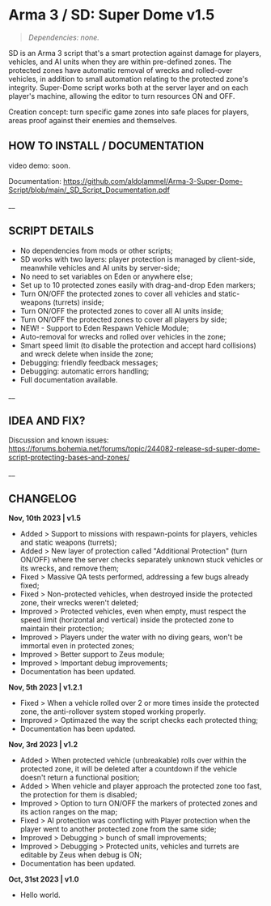 # Arma 3 / SD: Super Dome v1.5
>*Dependencies: none.*

SD is an Arma 3 script that's a smart protection against damage for players, vehicles, and AI units when they are within pre-defined zones. The protected zones have automatic removal of wrecks and rolled-over vehicles, in addition to small automation relating to the protected zone's integrity. Super-Dome script works both at the server layer and on each player's machine, allowing the editor to turn resources ON and OFF.

Creation concept: turn specific game zones into safe places for players, areas proof against their enemies and themselves.

## HOW TO INSTALL / DOCUMENTATION

video demo: soon.

Documentation: https://github.com/aldolammel/Arma-3-Super-Dome-Script/blob/main/_SD_Script_Documentation.pdf

__

## SCRIPT DETAILS

- No dependencies from mods or other scripts;
- SD works with two layers: player protection is managed by client-side, meanwhile vehicles and AI units by server-side;
- No need to set variables on Eden or anywhere else;
- Set up to 10 protected zones easily with drag-and-drop Eden markers;
- Turn ON/OFF the protected zones to cover all vehicles and static-weapons (turrets) inside;
- Turn ON/OFF the protected zones to cover all AI units inside;
- Turn ON/OFF the protected zones to cover all players by side;
- NEW! - Support to Eden Respawn Vehicle Module; 
- Auto-removal for wrecks and rolled over vehicles in the zone;
- Smart speed limit (to disable the protection and accept hard collisions) and wreck delete when inside the zone;
- Debugging: friendly feedback messages;
- Debugging: automatic errors handling;
- Full documentation available.

__

## IDEA AND FIX?

Discussion and known issues: https://forums.bohemia.net/forums/topic/244082-release-sd-super-dome-script-protecting-bases-and-zones/

__

## CHANGELOG

**Nov, 10th 2023 | v1.5**
- Added > Support to missions with respawn-points for players, vehicles and static weapons (turrets);
- Added > New layer of protection called "Additional Protection" (turn ON/OFF) where the server checks separately unknown stuck vehicles or its wrecks, and remove them;
- Fixed > Massive QA tests performed, addressing a few bugs already fixed;
- Fixed > Non-protected vehicles, when destroyed inside the protected zone, their wrecks weren't deleted;
- Improved > Protected vehicles, even when empty, must respect the speed limit (horizontal and vertical) inside the protected zone to maintain their protection;
- Improved > Players under the water with no diving gears, won't be immortal even in protected zones;
- Improved > Better support to Zeus module;
- Improved > Important debug improvements;
- Documentation has been updated.

**Nov, 5th 2023 | v1.2.1**
- Fixed > When a vehicle rolled over 2 or more times inside the protected zone, the anti-rollover system stoped working properly.
- Improved > Optimazed the way the script checks each protected thing;
- Documentation has been updated.

**Nov, 3rd 2023 | v1.2**
- Added > When protected vehicle (unbreakable) rolls over within the protected zone, it will be deleted after a countdown if the vehicle doesn't return a functional position;
- Added > When vehicle and player approach the protected zone too fast, the protection for them is disabled;
- Improved > Option to turn ON/OFF the markers of protected zones and its action ranges on the map;
- Fixed > AI protection was conflicting with Player protection when the player went to another protected zone from the same side;
- Improved > Debugging > bunch of small improvements;
- Improved > Debugging > Protected units, vehicles and turrets are editable by Zeus when debug is ON;
- Documentation has been updated.

**Oct, 31st 2023 | v1.0**
- Hello world.
